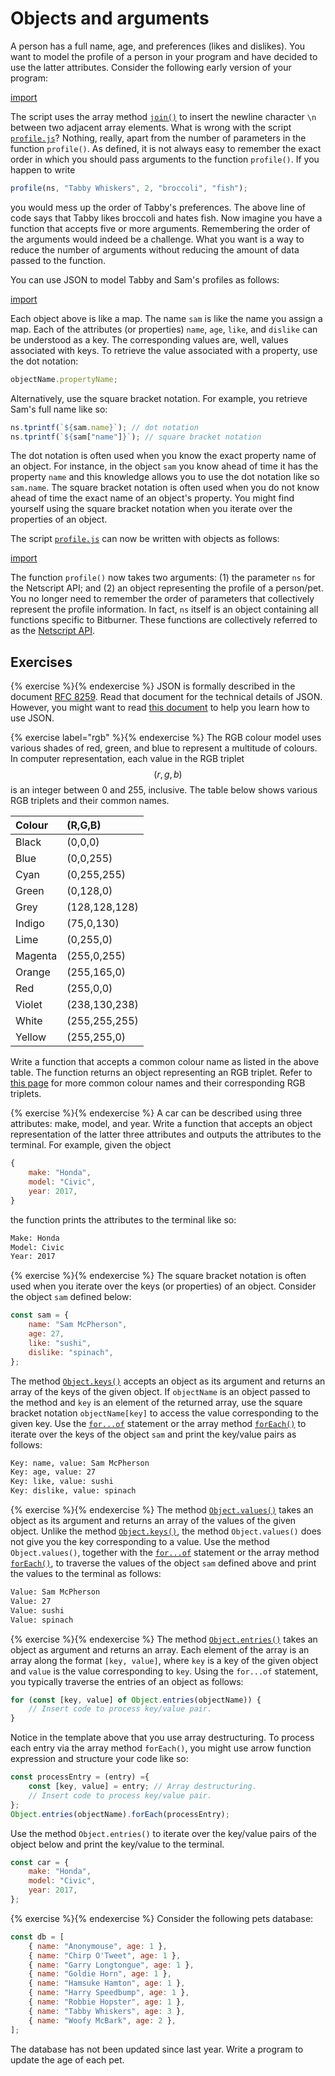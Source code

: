 # Objects and arguments

A person has a full name, age, and preferences (likes and dislikes). You want to
model the profile of a person in your program and have decided to use the latter
attributes. Consider the following early version of your program:

[import](code/profile.js)

The script uses the array method
[`join()`](https://developer.mozilla.org/en-US/docs/Web/JavaScript/Reference/Global_Objects/Array/join)
to insert the newline character `\n` between two adjacent array elements. What
is wrong with the script [`profile.js`](code/profile.js)? Nothing, really, apart
from the number of parameters in the function `profile()`. As defined, it is not
always easy to remember the exact order in which you should pass arguments to
the function `profile()`. If you happen to write

```js
profile(ns, "Tabby Whiskers", 2, "broccoli", "fish");
```

you would mess up the order of Tabby's preferences. The above line of code says
that Tabby likes broccoli and hates fish. Now imagine you have a function that
accepts five or more arguments. Remembering the order of the arguments would
indeed be a challenge. What you want is a way to reduce the number of arguments
without reducing the amount of data passed to the function.

You can use JSON to model Tabby and Sam's profiles as follows:

[import](code/profile-obj.js)

Each object above is like a map. The name `sam` is like the name you assign a
map. Each of the attributes (or properties) `name`, `age`, `like`, and `dislike`
can be understood as a key. The corresponding values are, well, values
associated with keys. To retrieve the value associated with a property, use the
dot notation:

```js
objectName.propertyName;
```

Alternatively, use the square bracket notation. For example, you retrieve Sam's
full name like so:

```js
ns.tprintf(`${sam.name}`); // dot notation
ns.tprintf(`${sam["name"]}`); // square bracket notation
```

The dot notation is often used when you know the exact property name of an
object. For instance, in the object `sam` you know ahead of time it has the
property `name` and this knowledge allows you to use the dot notation like so
`sam.name`. The square bracket notation is often used when you do not know ahead
of time the exact name of an object's property. You might find yourself using
the square bracket notation when you iterate over the properties of an object.

The script [`profile.js`](code/profile.js) can now be written with objects as
follows:

[import](code/profile-object.js)

The function `profile()` now takes two arguments: (1) the parameter `ns` for the
Netscript API; and (2) an object representing the profile of a person/pet. You
no longer need to remember the order of parameters that collectively represent
the profile information. In fact, `ns` itself is an object containing all
functions specific to Bitburner. These functions are collectively referred to as
the
[Netscript API](https://github.com/bitburner-official/bitburner-src/blob/stable/markdown/bitburner.ns.md).

<!-- ====================================================================== -->

## Exercises

<!-- prettier-ignore -->
{% exercise %}{% endexercise %}
JSON is formally described in the document
[RFC 8259](https://datatracker.ietf.org/doc/html/rfc8259). Read that document
for the technical details of JSON. However, you might want to read
[this document](https://developer.mozilla.org/en-US/docs/Learn/JavaScript/Objects/JSON)
to help you learn how to use JSON.

<!-- prettier-ignore -->
{% exercise label="rgb" %}{% endexercise %}
The RGB colour model uses various shades of red, green, and blue to represent a
multitude of colours. In computer representation, each value in the RGB triplet
$$(r,g,b)$$ is an integer between 0 and 255, inclusive. The table below shows
various RGB triplets and their common names.

| Colour  | (R,G,B)       |
| :------ | :------------ |
| Black   | (0,0,0)       |
| Blue    | (0,0,255)     |
| Cyan    | (0,255,255)   |
| Green   | (0,128,0)     |
| Grey    | (128,128,128) |
| Indigo  | (75,0,130)    |
| Lime    | (0,255,0)     |
| Magenta | (255,0,255)   |
| Orange  | (255,165,0)   |
| Red     | (255,0,0)     |
| Violet  | (238,130,238) |
| White   | (255,255,255) |
| Yellow  | (255,255,0)   |

Write a function that accepts a common colour name as listed in the above table.
The function returns an object representing an RGB triplet. Refer to
[this page](https://www.rapidtables.com/web/color/RGB_Color.html) for more
common colour names and their corresponding RGB triplets.

<!-- prettier-ignore -->
{% exercise %}{% endexercise %}
A car can be described using three attributes: make, model, and year. Write a
function that accepts an object representation of the latter three attributes
and outputs the attributes to the terminal. For example, given the object

```js
{
    make: "Honda",
    model: "Civic",
    year: 2017,
}
```

the function prints the attributes to the terminal like so:

```sh
Make: Honda
Model: Civic
Year: 2017
```

<!-- prettier-ignore -->
{% exercise %}{% endexercise %}
The square bracket notation is often used when you iterate over the keys (or
properties) of an object. Consider the object `sam` defined below:

```js
const sam = {
    name: "Sam McPherson",
    age: 27,
    like: "sushi",
    dislike: "spinach",
};
```

The method
[`Object.keys()`](https://developer.mozilla.org/en-US/docs/Web/JavaScript/Reference/Global_Objects/Object/keys)
accepts an object as its argument and returns an array of the keys of the given
object. If `objectName` is an object passed to the method and `key` is an
element of the returned array, use the square bracket notation `objectName[key]`
to access the value corresponding to the given key. Use the
[`for...of`](https://developer.mozilla.org/en-US/docs/Web/JavaScript/Reference/Statements/for...of)
statement or the array method
[`forEach()`](https://developer.mozilla.org/en-US/docs/Web/JavaScript/Reference/Global_Objects/Array/forEach)
to iterate over the keys of the object `sam` and print the key/value pairs as
follows:

```sh
Key: name, value: Sam McPherson
Key: age, value: 27
Key: like, value: sushi
Key: dislike, value: spinach
```

<!-- prettier-ignore -->
{% exercise %}{% endexercise %}
The method
[`Object.values()`](https://developer.mozilla.org/en-US/docs/Web/JavaScript/Reference/Global_Objects/Object/values)
takes an object as its argument and returns an array of the values of the given
object. Unlike the method
[`Object.keys()`](https://developer.mozilla.org/en-US/docs/Web/JavaScript/Reference/Global_Objects/Object/keys),
the method `Object.values()` does not give you the key corresponding to a value.
Use the method `Object.values()`, together with the
[`for...of`](https://developer.mozilla.org/en-US/docs/Web/JavaScript/Reference/Statements/for...of)
statement or the array method
[`forEach()`](https://developer.mozilla.org/en-US/docs/Web/JavaScript/Reference/Global_Objects/Array/forEach),
to traverse the values of the object `sam` defined above and print the values to
the terminal as follows:

```sh
Value: Sam McPherson
Value: 27
Value: sushi
Value: spinach
```

<!-- prettier-ignore -->
{% exercise %}{% endexercise %}
The method
[`Object.entries()`](https://developer.mozilla.org/en-US/docs/Web/JavaScript/Reference/Global_Objects/Object/entries)
takes an object as argument and returns an array. Each element of the array is
an array along the format `[key, value]`, where `key` is a key of the given
object and `value` is the value corresponding to `key`. Using the `for...of`
statement, you typically traverse the entries of an object as follows:

```js
for (const [key, value] of Object.entries(objectName)) {
    // Insert code to process key/value pair.
}
```

Notice in the template above that you use array destructuring. To process each
entry via the array method `forEach()`, you might use arrow function expression
and structure your code like so:

```js
const processEntry = (entry) ={
    const [key, value] = entry; // Array destructuring.
    // Insert code to process key/value pair.
};
Object.entries(objectName).forEach(processEntry);
```

Use the method `Object.entries()` to iterate over the key/value pairs of the
object below and print the key/value to the terminal.

```js
const car = {
    make: "Honda",
    model: "Civic",
    year: 2017,
};
```

<!-- prettier-ignore -->
{% exercise %}{% endexercise %}
Consider the following pets database:

```js
const db = [
    { name: "Anonymouse", age: 1 },
    { name: "Chirp O'Tweet", age: 1 },
    { name: "Garry Longtongue", age: 1 },
    { name: "Goldie Horn", age: 1 },
    { name: "Hamsuke Hamton", age: 1 },
    { name: "Harry Speedbump", age: 1 },
    { name: "Robbie Hopster", age: 1 },
    { name: "Tabby Whiskers", age: 3 },
    { name: "Woofy McBark", age: 2 },
];
```

The database has not been updated since last year. Write a program to update the
age of each pet.
